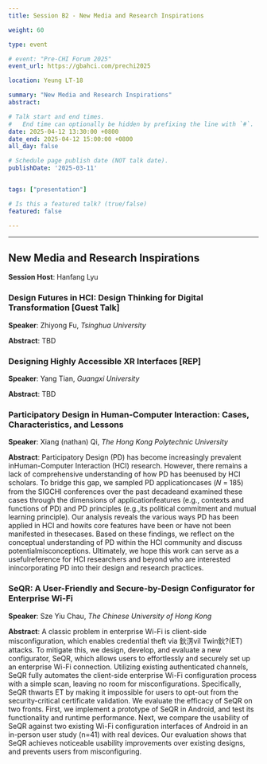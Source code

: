 ```yaml
---
title: Session B2 - New Media and Research Inspirations

weight: 60

type: event

# event: "Pre-CHI Forum 2025"
event_url: https://gbahci.com/prechi2025

location: Yeung LT-18

summary: "New Media and Research Inspirations"
abstract:

# Talk start and end times.
#   End time can optionally be hidden by prefixing the line with `#`.
date: 2025-04-12 13:30:00 +0800
date_end: 2025-04-12 15:00:00 +0800
all_day: false

# Schedule page publish date (NOT talk date).
publishDate: '2025-03-11'


tags: ["presentation"]

# Is this a featured talk? (true/false)
featured: false

---
```


<hr />

## New Media and Research Inspirations

​**​Session Host**​: Hanfang Lyu

### Design Futures in HCI: Design Thinking for Digital Transformation  [Guest Talk]

​**​Speaker​**​: Zhiyong Fu, *Tsinghua University*

​**​Abstract​**​: TBD


### Designing Highly Accessible XR Interfaces [REP]

​**​Speaker​**​: Yang Tian, *Guangxi University*

​**​Abstract​**​: TBD


### Participatory Design in Human-Computer Interaction: Cases, Characteristics, and Lessons

​**​Speaker​**​: Xiang (nathan) Qi, *The Hong Kong Polytechnic University*

​**​Abstract​**​: Participatory Design (PD) has become increasingly prevalent inHuman-Computer Interaction (HCI) research. However, there remains a lack of comprehensive understanding of how PD has beenused by HCI scholars. To bridge this gap, we sampled PD applicationcases (𝑁 = 185) from the SIGCHI conferences over the past decadeand examined these cases through the dimensions of applicationfeatures (e.g., contexts and functions of PD) and PD principles (e.g.,its political commitment and mutual learning principle). Our analysis reveals the various ways PD has been applied in HCI and howits core features have been or have not been manifested in thesecases. Based on these findings, we reflect on the conceptual understanding of PD within the HCI community and discuss potentialmisconceptions. Ultimately, we hope this work can serve as a usefulreference for HCI researchers and beyond who are interested inincorporating PD into their design and research practices.


### SeQR: A User-Friendly and Secure-by-Design Configurator for Enterprise Wi-Fi

​**​Speaker​**​: Sze Yiu Chau, *The Chinese University of Hong Kong*

​**​Abstract​**​: A classic problem in enterprise Wi-Fi is client-side misconfiguration, which enables credential theft via 鈥淓vil Twin鈥?(ET) attacks. To mitigate this, we design, develop, and evaluate a new configurator, SeQR, which allows users to effortlessly and securely set up an enterprise Wi-Fi connection. Utilizing existing authenticated channels, SeQR fully automates the client-side enterprise Wi-Fi configuration process with a simple scan, leaving no room for misconfigurations. Specifically, SeQR thwarts ET by making it impossible for users to opt-out from the security-critical certificate validation. We evaluate the efficacy of SeQR on two fronts. First, we implement a prototype of SeQR in Android, and test its functionality and runtime performance. Next, we compare the usability of SeQR against two existing Wi-Fi configuration interfaces of Android in an in-person user study (n=41) with real devices. Our evaluation shows that SeQR achieves noticeable usability improvements over existing designs, and prevents users from misconfiguring.


<!-- ### Using Affordance to Understand Usability of Web3 Social Media

​**​Speaker​**​: Maggie Yongqi Guan, *University of Macau*

​**​Abstract​**​: Web3 social media refers to a new generation of platforms built on decentralized technologies, particularly blockchain. Although academia has investigated the newly emerging Web3 social media, it is not clear how users perceive the usability of such platforms and how these perceptions are influenced by the inherent characteristics of Web3. To address this gap, we utilize affordance theory to explore the unique usability of Web3 social media compared with Web2 social media. We conducted interviews with 32 participants who are experienced with Web3 social media and examined the affordances of Web3 social media from the perspectives of content creation, content consumption, and community interaction. We further discuss the correlation between the usability of Web3 social media and the underlying decentralized technology, and provide design implications for enhancing the usability of this new type of social interaction platform. -->


